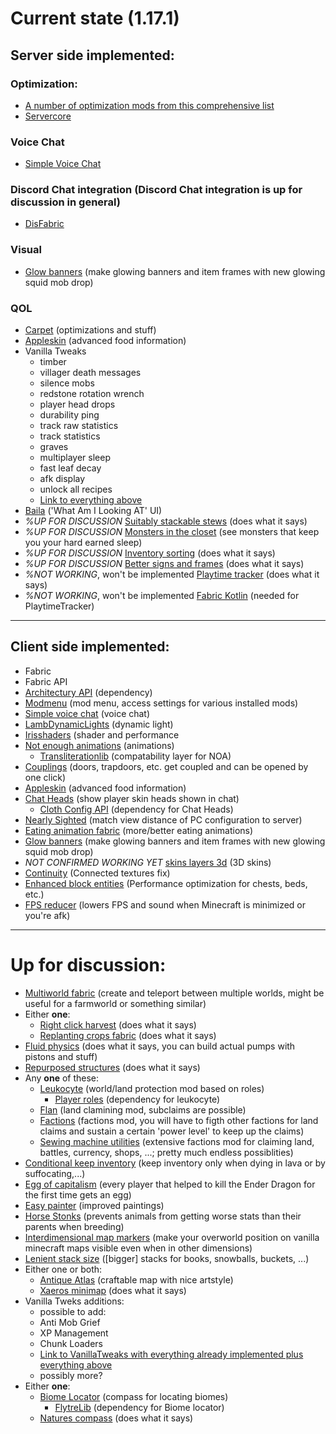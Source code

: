 # Current state (1.17.1)
## Server side implemented:
### Optimization:
* [A number of optimization mods from this comprehensive list](https://gist.github.com/Obydux/55b967f5dcc00633fe895e5a473363d5)
* [Servercore](https://modrinth.com/mod/servercore)
### Voice Chat
* [Simple Voice Chat](https://www.curseforge.com/minecraft/mc-mods/simple-voice-chat)
### Discord Chat integration (Discord Chat integration is up for discussion in general)
* [DisFabric](https://www.curseforge.com/minecraft/mc-mods/disfabric)
### Visual
* [Glow banners](https://www.curseforge.com/minecraft/mc-mods/glow-banners) (make glowing banners and item frames with new glowing squid mob drop)
### QOL
* [Carpet](https://www.curseforge.com/minecraft/mc-mods/carpet) (optimizations and stuff)
* [Appleskin](https://www.curseforge.com/minecraft/mc-mods/appleskin) (advanced food information)
* Vanilla Tweaks
	* timber
	* villager death messages
	* silence mobs
	* redstone rotation wrench
	* player head drops
	* durability ping
	* track raw statistics
	* track statistics
	* graves
	* multiplayer sleep
	* fast leaf decay
	* afk display
	* unlock all recipes 
	* [Link to everything above](https://vanillatweaks.net/share#AT7Z00)
* [Baila](https://github.com/TheEpicBlock/baila) ('What Am I Looking AT' UI)
* *%UP FOR DISCUSSION* [Suitably stackable stews](https://www.curseforge.com/minecraft/mc-mods/suitably-stackable-stew) (does what it says)
* *%UP FOR DISCUSSION* [Monsters in the closet](https://www.curseforge.com/minecraft/mc-mods/monsters-in-the-closet) (see monsters that keep you your hard earned sleep)
* *%UP FOR DISCUSSION* [Inventory sorting](https://www.curseforge.com/minecraft/mc-mods/inventory-sorting) (does what it says)
* *%UP FOR DISCUSSION* [Better signs and frames](https://www.curseforge.com/minecraft/mc-mods/better-signs-and-frames) (does what it says)
* *%NOT WORKING*, won't be implemented [Playtime tracker](https://github.com/SpaceClouds42/PlaytimeTracker) (does what it says)
* *%NOT WORKING*, won't be implemented [Fabric Kotlin](https://www.curseforge.com/minecraft/mc-mods/fabric-language-kotlin) (needed for PlaytimeTracker)
---
## Client side implemented:
* Fabric
* Fabric API
* [Architectury API](https://www.curseforge.com/minecraft/mc-mods/architectury-fabric) (dependency)
* [Modmenu](https://www.curseforge.com/minecraft/mc-mods/modmenu) (mod menu, access settings for various installed mods)
* [Simple voice chat](https://www.curseforge.com/minecraft/mc-mods/simple-voice-chat) (voice chat)
* [LambDynamicLights](https://www.curseforge.com/minecraft/mc-mods/lambdynamiclights) (dynamic light)
* [Irisshaders](https://www.curseforge.com/minecraft/mc-mods/irisshaders) (shader and performance
* [Not enough animations](https://www.curseforge.com/minecraft/mc-mods/not-enough-animations) (animations)
  *  [Transliterationlib](https://www.curseforge.com/minecraft/mc-mods/transliterationlib) (compatability layer for NOA)
* [Couplings](https://www.curseforge.com/minecraft/mc-mods/couplings) (doors, trapdoors, etc. get coupled and can be opened by one click)
* [Appleskin](https://www.curseforge.com/minecraft/mc-mods/appleskin) (advanced food information)
* [Chat Heads](https://www.curseforge.com/minecraft/mc-mods/chat-heads) (show player skin heads shown in chat)
  * [Cloth Config API](https://www.curseforge.com/minecraft/mc-mods/cloth-config) (dependency for Chat Heads)
* [Nearly Sighted](https://www.curseforge.com/minecraft/mc-mods/near-sightedly) (match view distance of PC configuration to server)
* [Eating animation fabric](https://www.curseforge.com/minecraft/mc-mods/eating-animation-fabric) (more/better eating animations)
* [Glow banners](https://www.curseforge.com/minecraft/mc-mods/glow-banners) (make glowing banners and item frames with new glowing squid mob drop)
* *NOT CONFIRMED WORKING YET* [skins layers 3d](https://www.curseforge.com/minecraft/mc-mods/skin-layers-3d) (3D skins)
* [Continuity](https://www.curseforge.com/minecraft/mc-mods/continuity) (Connected textures fix)
* [Enhanced block entities](https://www.curseforge.com/minecraft/mc-mods/enhanced-block-entities) (Performance optimization for chests, beds, etc.)
* [FPS reducer](https://www.curseforge.com/minecraft/mc-mods/fps-reducer) (lowers FPS and sound when Minecraft is minimized or you're afk)
---
# Up for discussion:
* [Multiworld fabric](https://www.curseforge.com/minecraft/mc-mods/multiworld-fabric) (create and teleport between multiple worlds, might be useful for a farmworld or something similar)
* Either **one**:
	* [Right click harvest](https://modrinth.com/mod/rch) (does what it says)
	* [Replanting crops fabric](https://www.curseforge.com/minecraft/mc-mods/replanting-crops-fabric) (does what it says)
* [Fluid physics](https://www.curseforge.com/minecraft/mc-mods/fluid-physics) (does what it says, you can build actual pumps with pistons and stuff)
* [Repurposed structures](https://www.curseforge.com/minecraft/mc-mods/repurposed-structures) (does what it says)
* Any **one** of these:
	* [Leukocyte](https://github.com/NucleoidMC/leukocyte) (world/land protection mod based on roles)
	  * [Player roles](https://github.com/NucleoidMC/player-roles) (dependency for leukocyte)
	* [Flan](https://github.com/Flemmli97/Flan) (land clamining mod, subclaims are possible)
	* [Factions](https://github.com/ickerio/factions) (factions mod, you will have to figth other factions for land claims and sustain a certain 'power level' to keep up the claims)
	* [Sewing machine utilities](https://www.curseforge.com/minecraft/mc-mods/sewing-machine-utilities) (extensive factions mod for claiming land, battles, currency, shops, ...; pretty much endless possiblities)
* [Conditional keep inventory](https://www.curseforge.com/minecraft/mc-mods/conditional-keep-inventory) (keep inventory only when dying in lava or by suffocating,...)
* [Egg of capitalism](https://modrinth.com/mod/egg-of-capitalism) (every player that helped to kill the Ender Dragon for the first time gets an egg)
* [Easy painter](https://github.com/aws404/easy-painter) (improved paintings)
* [Horse Stonks](https://www.curseforge.com/minecraft/mc-mods/horse-stonks) (prevents animals from getting worse stats than their parents when breeding)
* [Interdimensional map markers](https://www.curseforge.com/minecraft/mc-mods/interdimensional-map-markers) (make your overworld position on vanilla minecraft maps visible even when in other dimensions)
* [Lenient stack size](https://www.curseforge.com/minecraft/mc-mods/lenient-stack-size) ([bigger] stacks for books, snowballs, buckets, ...)
* Either one or both:
	* [Antique Atlas](https://www.curseforge.com/minecraft/mc-mods/antique-atlas) (craftable map with nice artstyle)
	* [Xaeros minimap](https://www.curseforge.com/minecraft/mc-mods/xaeros-minimap)  (does what it says)
* Vanilla Tweks additions:
	* possible to add: 
	* Anti Mob Grief
	* XP Management
	* Chunk Loaders
	* [Link to VanillaTweaks with everything already implemented plus everything above](https://vanillatweaks.net/share#AT7Z00)
	* possibly more?
* Either **one**:
	* [Biome Locator](https://www.curseforge.com/minecraft/mc-mods/biome-locator) (compass for locating biomes)
		* [FlytreLib](https://www.curseforge.com/minecraft/mc-mods/lib) (dependency for Biome locator)
	* [Natures compass](https://www.curseforge.com/minecraft/mc-mods/natures-compass)  (does what it says)
